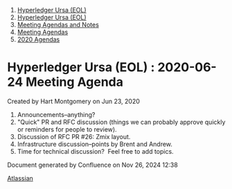1. [Hyperledger Ursa (EOL)](index.html)
2. [Hyperledger Ursa (EOL)](19595269.html)
3. [Meeting Agendas and Notes](Meeting-Agendas-and-Notes_19603313.html)
4. [Meeting Agendas](Meeting-Agendas_19603319.html)
5. [2020 Agendas](2020-Agendas_19611908.html)

# Hyperledger Ursa (EOL) : 2020-06-24 Meeting Agenda

Created by Hart Montgomery on Jun 23, 2020

1. Announcements–anything?
2. "Quick" PR and RFC discussion (things we can probably approve quickly or reminders for people to review).
3. Discussion of RFC PR #26: Zmix layout.
4. Infrastructure discussion–points by Brent and Andrew.
5. Time for technical discussion?  Feel free to add topics.

Document generated by Confluence on Nov 26, 2024 12:38

[Atlassian](http://www.atlassian.com/)
